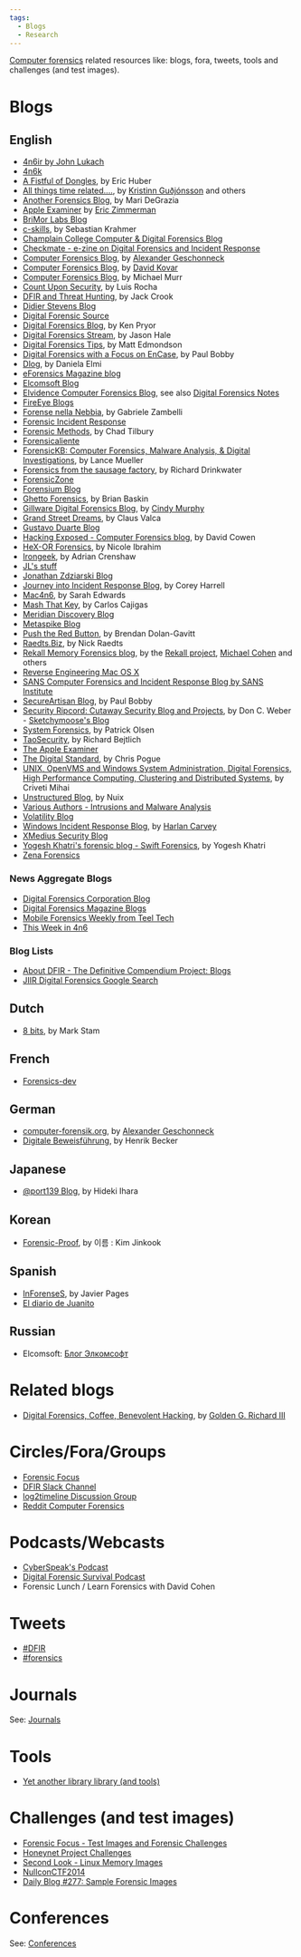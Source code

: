 ```yaml
---
tags:
  - Blogs
  - Research
---
```

[Computer forensics](computer_forensics.md) related resources
like: blogs, fora, tweets, tools and challenges (and test images).

# Blogs

## English

- [4n6ir by John Lukach](https://blog.4n6ir.com/)
- [4n6k](https://www.4n6k.com/)
- [A Fistful of Dongles](https://www.afodblog.com/),
  by Eric Huber
- [All things time related....](http://blog.kiddaland.net/),
  by [Kristinn Guðjónsson](kristinn_gudjonsson.md) and others
- [Another Forensics Blog](https://az4n6.blogspot.com/),
  by Mari DeGrazia
- [Apple Examiner](http://www.appleexaminer.com/)
  by [Eric Zimmerman](eric_zimmerman.md)
- [BriMor Labs Blog](https://www.brimorlabsblog.com/)
- [c-skills](https://c-skills.blogspot.com/),
  by Sebastian Krahmer
- [Champlain College Computer & Digital Forensics Blog](https://leahycenterblog.champlain.edu/)
- [Checkmate - e-zine on Digital Forensics and Incident Response](https://niiconsulting.com/checkmate/)
- [Computer Forensics Blog](https://geschonneck.com/),
  by [Alexander Geschonneck](alexander_geschonneck.md)
- [Computer Forensics Blog](https://integriography.wordpress.com/),
  by [David Kovar](david_kovar.md)
- [Computer Forensics Blog](http://forensicblog.org/),
  by Michael Murr
- [Count Upon Security](https://countuponsecurity.com/),
  by Luis Rocha
- [DFIR and Threat Hunting](https://findingbad.blogspot.com/),
  by Jack Crook
- [Didier Stevens Blog](https://blog.didierstevens.com/)
- [Digital Forensic Source](http://www.digitalforensicsource.com)
- [Digital Forensics Blog](https://digiforensics.blogspot.com/),
  by Ken Pryor
- [Digital Forensics Stream](https://dfstream.blogspot.com/),
  by Jason Hale
- [Digital Forensics Tips](https://www.digitalforensicstips.com/),
  by Matt Edmondson
- [Digital Forensics with a Focus on EnCase](https://secureartisan.wordpress.com/),
  by Paul Bobby
- [Dlog](https://dan3lmi.blogspot.com/),
  by Daniela Elmi
- [eForensics Magazine blog](https://eforensicsmag.com/category/news/)
- [Elcomsoft Blog](https://blog.elcomsoft.com)
- [Elvidence Computer Forensics Blog](https://www.elvidence.com.au/blog),
  see also [Digital Forensics Notes](https://digfor.blogspot.com/)
- [FireEye Blogs](https://www.trellix.com/en-us/about/newsroom/stories.html)
- [Forense nella Nebbia](https://forensenellanebbia.blogspot.com/),
  by Gabriele Zambelli
- [Forensic Incident Response](https://forensicir.blogspot.com/)
- [Forensic Methods](https://www.forensicmethods.com/),
  by Chad Tilbury
- [Forensicaliente](https://forensicaliente.blogspot.com/)
- [ForensicKB: Computer Forensics, Malware Analysis, & Digital Investigations](http://www.forensickb.com/),
  by Lance Mueller
- [Forensics from the sausage factory](https://forensicsfromthesausagefactory.blogspot.com),
  by Richard Drinkwater
- [ForensicZone](https://forensiczone.blogspot.com/)
- [Forensium Blog](http://www.forensium.com/Web_log)
- [Ghetto Forensics](https://www.ghettoforensics.com/),
  by Brian Baskin
- [Gillware Digital Forensics Blog](https://arcticwolf.com/resources/blog/),
  by [Cindy Murphy](cindy_murphy.md)
- [Grand Street Dreams](https://grandstreamdreams.blogspot.com/),
  by Claus Valca
- [Gustavo Duarte Blog](https://manybutfinite.com/)
- [Hacking Exposed - Computer Forensics blog](https://www.hecfblog.com/),
  by David Cowen
- [HeX-OR Forensics](http://www.nicoleibrahim.com/),
  by Nicole Ibrahim
- [Irongeek](http://www.irongeek.com/),
  by Adrian Crenshaw
- [JL's stuff](https://gleeda.blogspot.com/)
- [Jonathan Zdziarski Blog](http://www.zdziarski.com/blog/)
- [Journey into Incident Response Blog](https://journeyintoir.blogspot.com/),
  by Corey Harrell
- [Mac4n6](http://www.mac4n6.com/),
  by Sarah Edwards
- [Mash That Key](http://www.mashthatkey.com/),
  by Carlos Cajigas
- [Meridian Discovery Blog](https://www.meridiandiscovery.com/blog/)
- [Metaspike Blog](https://www.metaspike.com/blog/)
- [Push the Red Button](https://moyix.blogspot.com/),
  by Brendan Dolan-Gavitt
- [Raedts.Biz](https://www.raedts.biz/),
  by Nick Raedts
- [Rekall Memory Forensics blog](http://blog.rekall-forensic.com/),
  by the [Rekall project](rekall.md), [Michael Cohen](michael_cohen.md) and others
- [Reverse Engineering Mac OS X](https://reverse.put.as/)
- [SANS Computer Forensics and Incident Response Blog by SANS Institute](https://www.sans.org/digital-forensics-incident-response/)
- [SecureArtisan Blog](https://secureartisan.wordpress.com/),
  by Paul Bobby
- [Security Ripcord: Cutaway Security Blog and Projects](https://www.cutawaysecurity.com/),
  by Don C. Weber - [Sketchymoose's Blog](https://sketchymoose.blogspot.com/)
- [System Forensics](http://survey-smiles.com),
  by Patrick Olsen
- [TaoSecurity](https://taosecurity.blogspot.com),
  by Richard Bejtlich
- [The Apple Examiner](http://www.appleexaminer.com/)
- [The Digital Standard](https://thedigitalstandard.blogspot.com/),
  by Chris Pogue
- [UNIX, OpenVMS and Windows System Administration, Digital Forensics, High Performance Computing, Clustering and Distributed Systems](http://blog.boreas.ro/),
  by Criveti Mihai
- [Unstructured Blog](https://www.nuix.com/news-and-events),
  by Nuix
- [Various Authors - Intrusions and Malware Analysis](https://intrusions.blogspot.com/)
- [Volatility Blog](https://www.tumblr.com/volatility)
- [Windows Incident Response Blog](https://windowsir.blogspot.com/),
  by [Harlan Carvey](harlan_carvey.md)
- [XMedius Security Blog](https://www.opentext.com/about/brands/xmedius)
- [Yogesh Khatri's forensic blog - Swift Forensics](https://www.swiftforensics.com/),
  by Yogesh Khatri
- [Zena Forensics](https://blog.digital-forensics.it/)

### News Aggregate Blogs

- [Digital Forensics Corporation Blog](https://www.digitalforensics.com)
- [Digital Forensics Magazine Blogs](https://digitalforensicsmagazine.com/blogs/)
- [Mobile Forensics Weekly from Teel Tech](https://paper.li/teeltech/1366225992)
- [This Week in 4n6](https://thisweekin4n6.com/)

### Blog Lists

- [About DFIR - The Definitive Compendium Project: Blogs](https://aboutdfir.com/)
- [JIIR Digital Forensics Google Search](https://journeyintoir.blogspot.com/2011/04/introducing-digital-forensics-search.html)

## Dutch

- [8 bits](https://stam.blogs.com/8bits/),
  by Mark Stam

## French

- [Forensics-dev](https://forensics-dev.blogspot.com)

## German

- [computer-forensik.org](http://computer-forensik.org),
  by [Alexander Geschonneck](alexander_geschonneck.md)
- [Digitale Beweisführung](https://henrikbecker.blogspot.com),
  by Henrik Becker

## Japanese

- [@port139 Blog](https://port139.hatenablog.com/),
  by Hideki Ihara

## Korean

- [Forensic-Proof](http://forensic-proof.com/),
  by 이름 : Kim Jinkook

## Spanish

- [InForenseS](http://www.javierpages.com/inforenses/),
  by Javier Pages
- [El diario de Juanito](https://windowstips.wordpress.com/)

## Russian

- Elcomsoft: [Блог Элкомсофт](https://blog.elcomsoft.ru)

# Related blogs

- [Digital Forensics, Coffee, Benevolent Hacking](https://outlookpurple.blogspot.com/),
  by [Golden G. Richard III](golden_g_richard_iii.md)

# Circles/Fora/Groups

- [Forensic Focus](https://forensicfocus.com/)
- [DFIR Slack Channel](https://www.paloaltonetworks.com/cortex/cortex-xsoar)
- [log2timeline Discussion Group](https://groups.google.com/forum/#!forum/log2timeline-discuss)
- [Reddit Computer Forensics](https://www.reddit.com/r/computerforensics/)

# Podcasts/Webcasts

- [CyberSpeak's Podcast](https://cyberspeak.libsyn.com/)
- [Digital Forensic Survival Podcast](https://digitalforensicsurvivalpodcast.com/)
- Forensic Lunch / Learn Forensics with David Cohen

# Tweets

- [\#DFIR](https://twitter.com/)
- [\#forensics](https://twitter.com/)

# Journals

See: [Journals](journals.md)

# Tools

- [Yet another library library (and tools)](https://github.com/libyal/libyal/wiki/Overview)

# Challenges (and test images)

- [Forensic Focus - Test Images and Forensic Challenges](https://forensicfocus.com/images-and-challenges)
- [Honeynet Project Challenges](https://www.honeynet.org/challenges/)
- [Second Look - Linux Memory Images](https://secondlookforensics.com/linux-memory-images/)
- [NullconCTF2014](https://sourceforge.net/projects/nullconctf2014/)
- [Daily Blog \#277: Sample Forensic Images](https://www.hecfblog.com/2014/03/daily-blog-277-sample-forensic-images.html)

# Conferences

See: [Conferences](conferences.md)
